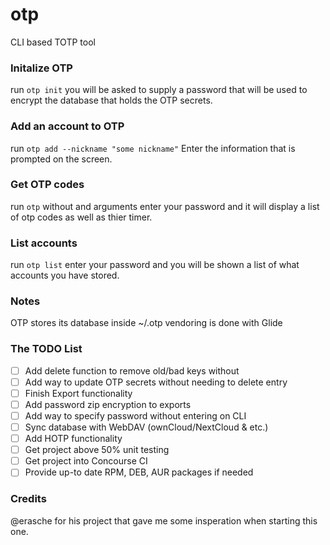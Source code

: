 # otp
<!-- *(Code Health and Pipleine Status at bottem of README)*   -->

CLI based TOTP tool  

### Initalize OTP
run `otp init`
you will be asked to supply a password that will be used to encrypt the database that holds the OTP secrets.

### Add an account to OTP
run `otp add --nickname "some nickname"`
Enter the information that is prompted on the screen.

### Get OTP codes
run `otp` without and arguments
enter your password and it will display a list of otp codes as well as thier timer.

### List accounts
run `otp list`
enter your password and you will be shown a list of what accounts you have stored.

### Notes
OTP stores its database inside ~/.otp
vendoring is done with Glide

### The TODO List
- [ ] Add delete function to remove old/bad keys without
- [ ] Add way to update OTP secrets without needing to delete entry
- [ ] Finish Export functionality
- [ ] Add password zip encryption to exports
- [ ] Add way to specify password without entering on CLI
- [ ] Sync database with WebDAV (ownCloud/NextCloud & etc.)
- [ ] Add HOTP functionality
- [ ] Get project above 50% unit testing
- [ ] Get project into Concourse CI
- [ ] Provide up-to date RPM, DEB, AUR packages if needed

### Credits
@erasche for his project that gave me some insperation when starting this one.













<!-- ---
### Code Insight  
###### Master Branch:  
[![Code Climate](https://codeclimate.com/github/adminfromhell/otp/badges/gpa.svg)](https://codeclimate.com/github/adminfromhell/otp) [![Issue Count](https://codeclimate.com/github/adminfromhell/otp/badges/issue_count.svg)](https://codeclimate.com/github/adminfromhell/otp)  

| Pipleine Job | Status |
|:------------:|:------:|
| Tests | [![Go Tests](https://ci.mythic.tech/api/v1/teams/Mythic%20Tech/pipelines/otp/jobs/test-master/badge)](https://ci.mythic.tech/teams/Mythic%20Tech/pipelines/otp) |
| Build | [![Go Tests](https://ci.mythic.tech/api/v1/teams/Mythic%20Tech/pipelines/otp/jobs/build-master/badge)](https://ci.mythic.tech/teams/Mythic%20Tech/pipelines/otp) ||

###### Develop Branch:  

| Pipleine Job | Status |
|:------------:|:------:|
| Tests | [![Go Tests](https://ci.mythic.tech/api/v1/teams/Mythic%20Tech/pipelines/otp/jobs/test-develop/badge)](https://ci.mythic.tech/teams/Mythic%20Tech/pipelines/otp) |
| Build | [![Go Tests](https://ci.mythic.tech/api/v1/teams/Mythic%20Tech/pipelines/otp/jobs/build-develop/badge)](https://ci.mythic.tech/teams/Mythic%20Tech/pipelines/otp) || -->
